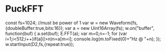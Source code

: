 # PuckFFT
const fs=1024; //must be power of 1
var w = new Waveform(fs,{doubleBuffer:true,bits:16});
var a = new Uint16Array(fs);
w.on("buffer", function(buf) {
  a.set(buf);
  E.FFT(a);
  var m=0,n=-1;
  for (var i=1;i<512;i++)if(a[i]>n)n=a[m=i];
  console.log(m.toFixed(0)+"Hz @ "+n);
});
w.startInput(D2,fs,{repeat:true});
